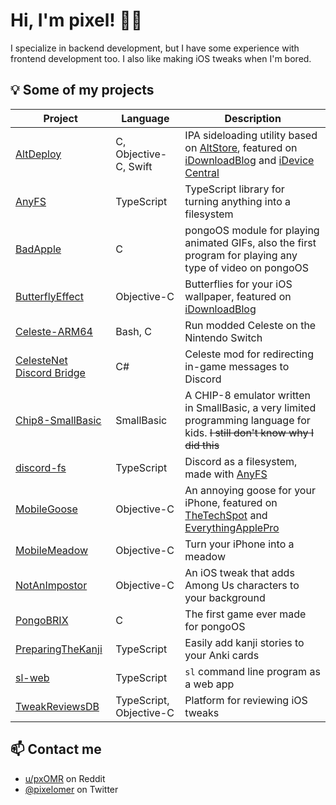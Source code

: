 # Hi, I'm pixel! 👋🏻

I specialize in backend development, but I have some experience with frontend development too. I also like making iOS tweaks when I'm bored.

## 💡 Some of my projects

| Project | Language | Description |
|---|---|---|
| [AltDeploy](https://github.com/pixelomer/AltDeploy) | C, Objective-C, Swift | IPA sideloading utility based on [AltStore](https://github.com/pixelomer/AltStore), featured on [iDownloadBlog](https://www.idownloadblog.com/2020/01/06/altdeploy-alternative-cydia-impactor/) and [iDevice Central](https://youtu.be/2JFL4f_I_Gw) |
| [AnyFS](https://github.com/pixelomer/AnyFS) | TypeScript | TypeScript library for turning anything into a filesystem |
| [BadApple](https://github.com/pixelomer/BadApple) | C | pongoOS module for playing animated GIFs, also the first program for playing any type of video on pongoOS |
| [ButterflyEffect](https://github.com/pixelomer/ButterflyEffect) | Objective-C | Butterflies for your iOS wallpaper, featured on [iDownloadBlog](https://www.idownloadblog.com/2021/01/06/butterflyeffect/) |
| [Celeste-ARM64](https://github.com/pixelomer/Celeste-ARM64) | Bash, C | Run modded Celeste on the Nintendo Switch |
| [CelesteNet Discord Bridge](https://github.com/pixelomer/CelesteNet-Discord-Bridge) | C# | Celeste mod for redirecting in-game messages to Discord |
| [Chip8-SmallBasic](https://github.com/pixelomer/Chip8-SmallBasic) | SmallBasic | A CHIP-8 emulator written in SmallBasic, a very limited programming language for kids. ~~I still don't know why I did this~~ |
| [discord-fs](https://github.com/pixelomer/discord-fs) | TypeScript | Discord as a filesystem, made with [AnyFS](https://github.com/pixelomer/AnyFS) |
| [MobileGoose](https://github.com/pixelomer/MobileGoose) | Objective-C | An annoying goose for your iPhone, featured on [TheTechSpot](https://youtu.be/4mJEUCCt0D0) and [EverythingApplePro](https://youtu.be/G7-jiu-S3yw?t=317) |
| [MobileMeadow](https://github.com/pixelomer/MobileMeadow) | Objective-C | Turn your iPhone into a meadow |
| [NotAnImpostor](https://github.com/pixelomer/NotAnImpostor) | Objective-C | An iOS tweak that adds Among Us  characters to your background |
| [PongoBRIX](https://github.com/pixelomer/PongoBRIX) | C | The first game ever made for pongoOS |
| [PreparingTheKanji](https://github.com/pixelomer/PreparingTheKanji) | TypeScript | Easily add kanji stories to your Anki cards |
| [sl-web](https://github.com/pixelomer/sl-web) | TypeScript | `sl` command line program as a web app |
| [TweakReviewsDB](https://tweakreviews.pixelomer.com) | TypeScript, Objective-C | Platform for reviewing iOS tweaks |

## 📫 Contact me

- [u/pxOMR](https://reddit.com/u/pxOMR) on Reddit
- [@pixelomer](https://twitter.com/pixelomer) on Twitter
